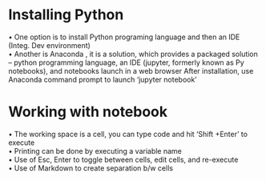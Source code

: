 # Installing Python
•	One option is to install Python programing language and then an IDE (Integ. Dev environment)  
•	Another is Anaconda , it is a solution, which provides a packaged solution – python programming language, 
an IDE (jupyter, formerly known as Py notebooks), and notebooks launch in a web browser
After installation, use Anaconda command prompt to launch ‘jupyter notebook’

# Working with notebook
•	The working space is a cell, you can type code and hit ‘Shift +Enter’ to execute  
•	Printing can be done by executing a variable name  
•	Use of Esc, Enter to toggle between cells, edit cells, and re-execute  
•	Use of Markdown to create separation b/w cells  

